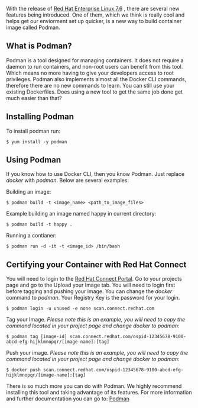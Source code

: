 With the release of [Red Hat Enterprise Linux 7.6](http://www.eweek.com/enterprise-apps/red-hat-enterprise-linux-7.6-launches-with-improved-security) , there are several new features being introduced. One of them, which we think is really cool and helps get our enviorment set up quicker, is a new way to build container image called Podman.


## What is Podman?
Podman is a tool designed for managing containers. It does not require a daemon to run containers, and non-root users can benefit from this tool. Which means no more having to give your developers access to root privileges. Podman also implements almost all the Docker CLI commands, therefore there are no new commands to learn. You can still use your existing Dockerfiles. Does using a new tool to get the same job done get much easier than that? 

## Installing Podman  
To install podman run: 

`$ yum install -y podman` 


## Using Podman
If you know how to use Docker CLI, then you know Podman. Just replace *docker* with *podman*. Below are several examples: 

Building an image: 

`$ podman build -t <image_name> <path_to_image_files>`

Example building an image named happy in current directory:

`$ podman build -t happy .`

Running a contianer: 

`$ podman run -d -it -t <image_id> /bin/bash` 


## Certifying your Container with Red Hat Connect
You will need to login to the [Red Hat Connect Portal](https://connect.redhat.com/). Go to your projects page and go to the Upload your Image tab. You will need to login first before tagging and pushing your image. You can change the *docker* command to *podman*. Your Registry Key is the password for your login.

`$ podman login -u unused -e none scan.connect.redhat.com`

Tag your Image. *Please note this is an example, you will need to copy the command located in your project page and change docker to podman*: 

`$ podman tag [image-id] scan.connect.redhat.com/ospid-12345678-9100-abcd-efg-hijklmnopqr/[image-name]:[tag]`

Push your image. *Please note this is an example, you will need to copy the command located in your project page and change docker to podman*: 

`$ docker push scan.connect.redhat.com/ospid-12345678-9100-abcd-efg-hijklmnopqr/[image-name]:[tag]`



There is so much more you can do with Podman. We highly recommend installing this tool and taking advantage of its features. For more information and further documentation you can go to: [Podman](https://podman.io/) 



